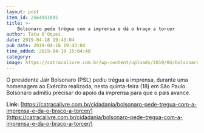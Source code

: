 ```yaml
---
layout: post
item_id: 2564951895
title: >-
    Bolsonaro pede trégua com a imprensa e dá o braço a torcer
author: Tatu D'Oquei
date: 2019-04-18 19:43:04
pub_date: 2019-04-18 19:43:04
time_added: 2019-04-19 15:04:48
category: 
image: https://catracalivre.com.br/wp-content/uploads/2019/04/bolsonaro-7.jpg
---
```


O presidente Jair Bolsonaro (PSL) pediu trégua a imprensa, durante uma homenagem ao Exército realizada, nesta quinta-feira (18) em São Paulo. Bolsonaro admitiu precisar do apoio da imprensa para que o país avance.

**Link:** [https://catracalivre.com.br/cidadania/bolsonaro-pede-tregua-com-a-imprensa-e-da-o-braco-a-torcer/](https://catracalivre.com.br/cidadania/bolsonaro-pede-tregua-com-a-imprensa-e-da-o-braco-a-torcer/)

